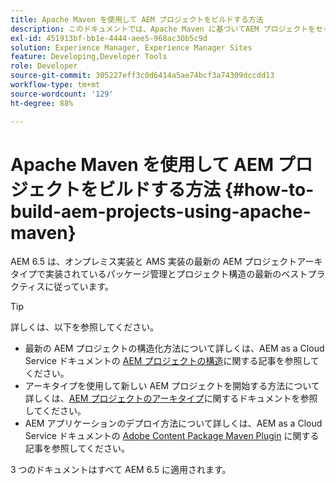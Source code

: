 ```yaml
---
title: Apache Maven を使用して AEM プロジェクトをビルドする方法
description: このドキュメントでは、Apache Maven に基づいてAEM プロジェクトをセットアップする方法について説明します
exl-id: 451913bf-bb1e-4444-aee5-968ac30b5c9d
solution: Experience Manager, Experience Manager Sites
feature: Developing,Developer Tools
role: Developer
source-git-commit: 305227eff3c0d6414a5ae74bcf3a74309dccdd13
workflow-type: tm+mt
source-wordcount: '129'
ht-degree: 88%

---
```


# Apache Maven を使用して AEM プロジェクトをビルドする方法 {#how-to-build-aem-projects-using-apache-maven}

AEM 6.5 は、オンプレミス実装と AMS 実装の最新の AEM プロジェクトアーキタイプで実装されているパッケージ管理とプロジェクト構造の最新のベストプラクティスに従っています。

>[!TIP]
>
>詳しくは、以下を参照してください。
>
>* 最新の AEM プロジェクトの構造化方法について詳しくは、AEM as a Cloud Service ドキュメントの [AEM プロジェクトの構造](https://experienceleague.adobe.com/docs/experience-manager-cloud-service/implementing/developing/aem-project-content-package-structure.html?lang=ja)に関する記事を参照してください。
>* アーキタイプを使用して新しい AEM プロジェクトを開始する方法について詳しくは、[AEM プロジェクトのアーキタイプ](https://experienceleague.adobe.com/docs/experience-manager-core-components/using/developing/archetype/overview.html?lang=ja)に関するドキュメントを参照してください。
>* AEM アプリケーションのデプロイ方法について詳しくは、AEM as a Cloud Service ドキュメントの [Adobe Content Package Maven Plugin](https://experienceleague.adobe.com/docs/experience-manager-cloud-service/implementing/developer-tools/maven-plugin.html#developer-tools) に関する記事を参照してください。
>
>3 つのドキュメントはすべて AEM 6.5 に適用されます。
